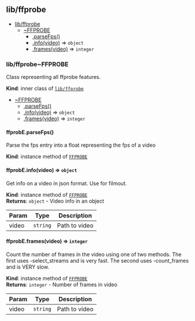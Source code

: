 <a name="module_lib/ffprobe"></a>

## lib/ffprobe

* [lib/ffprobe](#module_lib/ffprobe)
    * [~FFPROBE](#module_lib/ffprobe..FFPROBE)
        * [.parseFps()](#module_lib/ffprobe..FFPROBE+parseFps)
        * [.info(video)](#module_lib/ffprobe..FFPROBE+info) ⇒ <code>object</code>
        * [.frames(video)](#module_lib/ffprobe..FFPROBE+frames) ⇒ <code>integer</code>

<a name="module_lib/ffprobe..FFPROBE"></a>

### lib/ffprobe~FFPROBE
Class representing all ffprobe features.

**Kind**: inner class of [<code>lib/ffprobe</code>](#module_lib/ffprobe)  

* [~FFPROBE](#module_lib/ffprobe..FFPROBE)
    * [.parseFps()](#module_lib/ffprobe..FFPROBE+parseFps)
    * [.info(video)](#module_lib/ffprobe..FFPROBE+info) ⇒ <code>object</code>
    * [.frames(video)](#module_lib/ffprobe..FFPROBE+frames) ⇒ <code>integer</code>

<a name="module_lib/ffprobe..FFPROBE+parseFps"></a>

#### ffprobE.parseFps()
Parse the fps entry into a float representing the fps of a video

**Kind**: instance method of [<code>FFPROBE</code>](#module_lib/ffprobe..FFPROBE)  
<a name="module_lib/ffprobe..FFPROBE+info"></a>

#### ffprobE.info(video) ⇒ <code>object</code>
Get info on a video in json format. Use for filmout.

**Kind**: instance method of [<code>FFPROBE</code>](#module_lib/ffprobe..FFPROBE)  
**Returns**: <code>object</code> - Video info in an object  

| Param | Type | Description |
| --- | --- | --- |
| video | <code>string</code> | Path to video |

<a name="module_lib/ffprobe..FFPROBE+frames"></a>

#### ffprobE.frames(video) ⇒ <code>integer</code>
Count the number of frames in the video using one of two methods.
The first uses -select_streams and is very fast. The second uses
-count_frames and is VERY slow.

**Kind**: instance method of [<code>FFPROBE</code>](#module_lib/ffprobe..FFPROBE)  
**Returns**: <code>integer</code> - Number of frames in video  

| Param | Type | Description |
| --- | --- | --- |
| video | <code>string</code> | Path to video |

